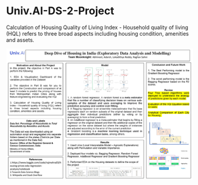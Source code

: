 # Univ.AI-DS-2-Project
Calculation of Housing Quality of Living Index - Household quality of living (HQL) refers to three broad aspects including housing condition, amenities and assets.

<p align="center">
  <img src="https://github.com/divergent99/Univ.AI-DS-2-Project/blob/main/Poster%20DS-2.jpg" alt="Stats">
</p>
